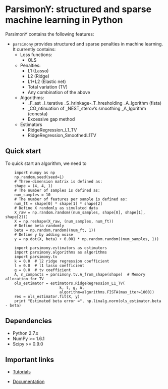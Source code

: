 ParsimonY: structured and sparse machine learning in Python
===========================================================

ParsimonY contains the following features:
* `parsimony` provides structured and sparse penalties in machine learning. It currently contains:
    * Loss functions:
        * OLS
    * Penalties:
        * L1 (Lasso)
        * L2 (Ridge)
        * L1+L2 (Elastic net)
        * Total variation (TV)
        * Any combination of the above
    * Algorithms:
        * _F_ast _I_terative _S_hrinkage-_T_hresholding _A_lgorithm (fista)
        * _CO_ntinuation of _NEST_sterov’s smoothing _A_lgorithm (conesta)
        * Excessive gap method
    * Estimators
        * RidgeRegression_L1_TV
        * RidgeRegression_SmoothedL1TV

Quick start
-----------

To quick start an algorithm, we need to 

```
    import numpy as np
    np.random.seed(seed=1)
    # Three-dimension matrix is defined as:
    shape = (4, 4, 1)
    # The number of samples is defined as:
    num_samples = 10
    # The number of features per sample is defined as:
    num_ft = shape[0] * shape[1] * shape[2]
    # Define X randomly as simulated data
    X_raw = np.random.random((num_samples, shape[0], shape[1], shape[2]))
    X = np.reshape(X_raw, (num_samples, num_ft))
    # Define beta randomly
    beta = np.random.random((num_ft, 1))
    # Define y by adding noise
    y = np.dot(X, beta) + 0.001 * np.random.random((num_samples, 1))
```


```
    import parsimony.estimators as estimators
    import parsimony.algorithms as algorithms
    import parsimony.tv
    k = 0.0  # l2 ridge regression coefficient
    l = 0.0  # l1 lasso coefficient
    g = 0.0  # tv coefficient
    A, n_compacts = parsimony.tv.A_from_shape(shape)  # Memory allocation for TV
    ols_estimator = estimators.RidgeRegression_L1_TV(
                        k, l, g, A,
                        algorithm=algorithms.FISTA(max_iter=1000))
    res = ols_estimator.fit(X, y)
    print "Estimated beta error =", np.linalg.norm(ols_estimator.beta - beta)
```

Dependencies
------------

* Python 2.7.x
* NumPy >= 1.6.1
* Scipy >= 0.9.0


Important links
----------------

* [Tutorials](http://neurospin.github.io/pylearn-parsimony/tutorials.html)

* [Documentation](http://neurospin.github.io/pylearn-parsimony/)
